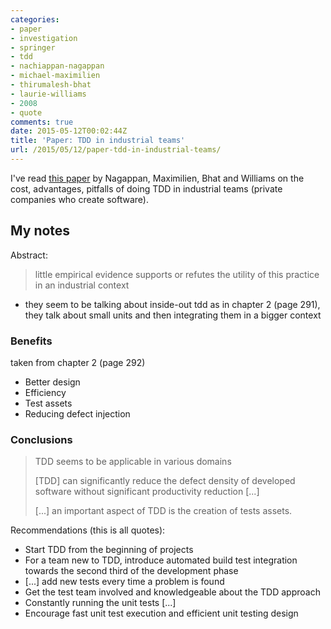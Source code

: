 ```yaml
---
categories:
- paper
- investigation
- springer
- tdd
- nachiappan-nagappan
- michael-maximilien
- thirumalesh-bhat
- laurie-williams
- 2008
- quote
comments: true
date: 2015-05-12T00:02:44Z
title: 'Paper: TDD in industrial teams'
url: /2015/05/12/paper-tdd-in-industrial-teams/
---
```


I've read [this paper][nagappan-tdd] by Nagappan, Maximilien, Bhat and Williams on the cost, advantages, pitfalls of doing TDD in industrial teams (private companies who create software).

## My notes

Abstract: 

> little empirical evidence supports or refutes the utility of this practice in an industrial context

* they seem to be talking about inside-out tdd as in chapter 2 (page 291), they talk about small units and then integrating them in a bigger context

### Benefits

taken from chapter 2 (page 292)

* Better design
* Efficiency
* Test assets
* Reducing defect injection

### Conclusions

> TDD seems to be applicable in various domains
>
> [TDD] can significantly reduce the defect density of developed software without significant productivity reduction [...]
>
> [...] an important aspect of TDD is the creation of tests assets.

Recommendations (this is all quotes):

  * Start TDD from the beginning of projects
  * For a team new to TDD, introduce automated build test integration towards the second third of the development phase
  * [...] add new tests every time a problem is found
  * Get the test team involved and knowledgeable about the TDD approach
  * Constantly running the unit tests [...]
  * Encourage fast unit test execution and efficient unit testing design


[nagappan-tdd]: http://www.msr-waypoint.net/en-us/groups/ese/nagappan_tdd.pdf

